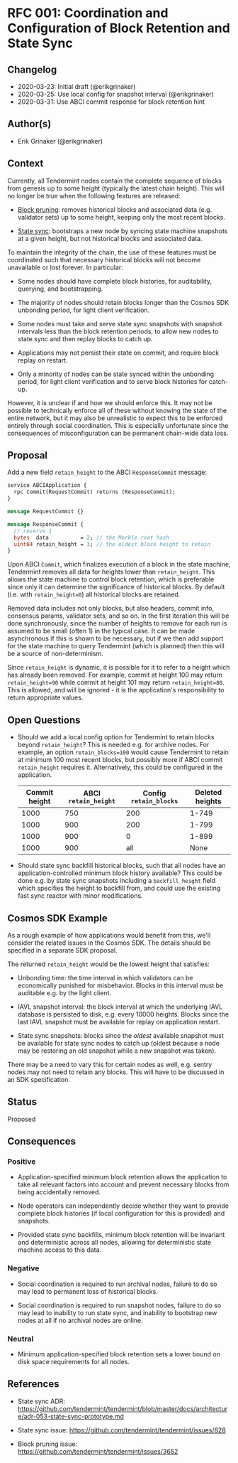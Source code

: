 # RFC 001: Coordination and Configuration of Block Retention and State Sync

## Changelog

- 2020-03-23: Initial draft (@erikgrinaker)
- 2020-03-25: Use local config for snapshot interval (@erikgrinaker)
- 2020-03-31: Use ABCI commit response for block retention hint

## Author(s)

- Erik Grinaker (@erikgrinaker)

## Context

Currently, all Tendermint nodes contain the complete sequence of blocks from genesis up to some height (typically the latest chain height). This will no longer be true when the following features are released:

* [Block pruning](https://github.com/tendermint/tendermint/issues/3652): removes historical blocks and associated data (e.g. validator sets) up to some height, keeping only the most recent blocks.

* [State sync](https://github.com/tendermint/tendermint/issues/828): bootstraps a new node by syncing state machine snapshots at a given height, but not historical blocks and associated data.

To maintain the integrity of the chain, the use of these features must be coordinated such that necessary historical blocks will not become unavailable or lost forever. In particular:

* Some nodes should have complete block histories, for auditability, querying, and bootstrapping.

* The majority of nodes should retain blocks longer than the Cosmos SDK unbonding period, for light client verification.

* Some nodes must take and serve state sync snapshots with snapshot intervals less than the block retention periods, to allow new nodes to state sync and then replay blocks to catch up.

* Applications may not persist their state on commit, and require block replay on restart.

* Only a minority of nodes can be state synced within the unbonding period, for light client verification and to serve block histories for catch-up.

However, it is unclear if and how we should enforce this. It may not be possible to technically enforce all of these without knowing the state of the entire network, but it may also be unrealistic to expect this to be enforced entirely through social coordination. This is especially unfortunate since the consequences of misconfiguration can be permanent chain-wide data loss.

## Proposal

Add a new field `retain_height` to the ABCI `ResponseCommit` message:

```proto
service ABCIApplication {
  rpc Commit(RequestCommit) returns (ResponseCommit);
}

message RequestCommit {}

message ResponseCommit {
  // reserve 1
  bytes  data          = 2; // the Merkle root hash
  uint64 retain_height = 3; // the oldest block height to retain
}
```

Upon ABCI `Commit`, which finalizes execution of a block in the state machine, Tendermint removes all data for heights lower than `retain_height`. This allows the state machine to control block retention, which is preferable since only it can determine the significance of historical blocks. By default (i.e. with `retain_height=0`) all historical blocks are retained.

Removed data includes not only blocks, but also headers, commit info, consensus params, validator sets, and so on. In the first iteration this will be done synchronously, since the number of heights to remove for each run is assumed to be small (often 1) in the typical case. It can be made asynchronous if this is shown to be necessary, but if we then add support for the state machine to query Tendermint (which is planned) then this will be a source of non-determinism.

Since `retain_height` is dynamic, it is possible for it to refer to a height which has already been removed. For example, commit at height 100 may return `retain_height=90` while commit at height 101 may return `retain_height=80`. This is allowed, and will be ignored - it is the application's responsibility to return appropriate values.

## Open Questions

* Should we add a local config option for Tendermint to retain blocks beyond `retain_height`? This is needed e.g. for archive nodes. For example, an option `retain_blocks=100` would cause Tendermint to retain at minimum 100 most recent blocks, but possibly more if ABCI commit `retain_height` requires it. Alternatively, this could be configured in the application.

    | Commit height | ABCI `retain_height` | Config `retain_blocks` | Deleted heights |
    | ------------- | -------------------- | ---------------------- | --------------- |
    | 1000          | 750                  | 200                    | 1-749           |
    | 1000          | 900                  | 200                    | 1-799           |
    | 1000          | 900                  | 0                      | 1-899           |
    | 1000          | 900                  | all                    | None            |

* Should state sync backfill historical blocks, such that all nodes have an application-controlled minimum block history available? This could be done e.g. by state sync snapshots including a `backfill_height` field which specifies the height to backfill from, and could use the existing fast sync reactor with minor modifications.

## Cosmos SDK Example

As a rough example of how applications would benefit from this, we'll consider the related issues in the Cosmos SDK. The details should be specified in a separate SDK proposal.

The returned `retain_height` would be the lowest height that satisfies:

* Unbonding time: the time interval in which validators can be economically punished for misbehavior. Blocks in this interval must be auditable e.g. by the light client.

* IAVL snapshot interval: the block interval at which the underlying IAVL database is persisted to disk, e.g. every 10000 heights. Blocks since the last IAVL snapshot must be available for replay on application restart.

* State sync snapshots: blocks since the _oldest_ available snapshot must be available for state sync nodes to catch up (oldest because a node may be restoring an old snapshot while a new snapshot was taken).

There may be a need to vary this for certain nodes as well, e.g. sentry nodes may not need to retain any blocks. This will have to be discussed in an SDK specification.

## Status

Proposed

## Consequences

### Positive

* Application-specified minimum block retention allows the application to take all relevant factors into account and prevent necessary blocks from being accidentally removed.

* Node operators can independently decide whether they want to provide complete block histories (if local configuration for this is provided) and snapshots.

* Provided state sync backfills, minimum block retention will be invariant and deterministic across all nodes, allowing for deterministic state machine access to this data.

### Negative

* Social coordination is required to run archival nodes, failure to do so may lead to permanent loss of historical blocks.

* Social coordination is required to run snapshot nodes, failure to do so may lead to inability to run state sync, and inability to bootstrap new nodes at all if no archival nodes are online.

### Neutral

* Minimum application-specified block retention sets a lower bound on disk space requirements for all nodes.

## References

- State sync ADR: https://github.com/tendermint/tendermint/blob/master/docs/architecture/adr-053-state-sync-prototype.md

- State sync issue: https://github.com/tendermint/tendermint/issues/828

- Block pruning issue: https://github.com/tendermint/tendermint/issues/3652
